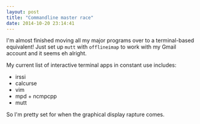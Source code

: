 ```yaml
---
layout: post
title: "Commandline master race"
date: 2014-10-20 23:14:41
---
```


I'm almost finished moving all my major programs over to a
terminal-based equivalent! Just set up `mutt` with `offlineimap` to work
with my Gmail account and it seems eh alright.

My current list of interactive terminal apps in constant use includes:

  - irssi
  - calcurse
  - vim
  - mpd + ncmpcpp
  - mutt

So I'm pretty set for when the graphical display rapture comes.
